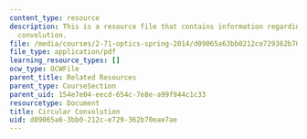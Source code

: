 ```yaml
---
content_type: resource
description: This is a resource file that contains information regarding circular
  convolution.
file: /media/courses/2-71-optics-spring-2014/d09065a63bb0212ce729362b70eae7ae_MIT2_71S14_circ.pdf
file_type: application/pdf
learning_resource_types: []
ocw_type: OCWFile
parent_title: Related Resources
parent_type: CourseSection
parent_uid: 154e7e04-eecd-654c-7e8e-a99f944c1c33
resourcetype: Document
title: Circular Convolution
uid: d09065a6-3bb0-212c-e729-362b70eae7ae
---
```

